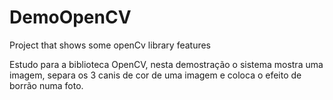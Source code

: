 # DemoOpenCV
Project that shows some openCv library features

Estudo para a biblioteca OpenCV, nesta demostração o sistema mostra uma imagem, separa os 3 canis de cor de uma imagem e coloca o efeito de borrão numa foto.

